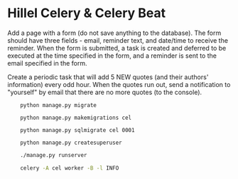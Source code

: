 # Hillel Celery & Celery Beat
<p>Add a page with a form (do not save anything to the database).
The form should have three fields - email, reminder text, and date/time to receive the reminder.
When the form is submitted, a task is created and deferred to be executed at the time specified in the form, and a reminder is sent to the email specified in the form.</p>

<p> Create a periodic task that will add 5 NEW quotes (and their authors' information) every odd hour. When the quotes run out, send a notification to "yourself" by email that there are no more quotes (to the console).</p>

```
    python manage.py migrate
```
```
    python manage.py makemigrations cel
```
```
    python manage.py sqlmigrate cel 0001
```
```
    python manage.py createsuperuser
```
```bash
    ./manage.py runserver
```
```bash
    celery -A cel worker -B -l INFO
```
